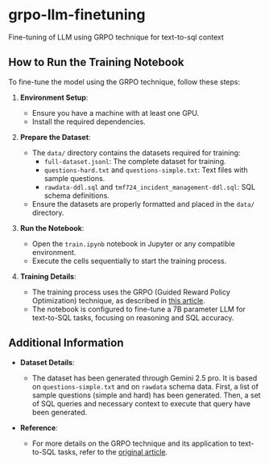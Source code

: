 # grpo-llm-finetuning
Fine-tuning of LLM using GRPO technique for text-to-sql context

## How to Run the Training Notebook

To fine-tune the model using the GRPO technique, follow these steps:

1. **Environment Setup**:
   - Ensure you have a machine with at least one GPU.
   - Install the required dependencies.

2. **Prepare the Dataset**:
   - The `data/` directory contains the datasets required for training:
     - `full-dataset.jsonl`: The complete dataset for training.
     - `questions-hard.txt` and `questions-simple.txt`: Text files with sample questions.
     - `rawdata-ddl.sql` and `tmf724_incident_management-ddl.sql`: SQL schema definitions.
   - Ensure the datasets are properly formatted and placed in the `data/` directory.

3. **Run the Notebook**:
   - Open the `train.ipynb` notebook in Jupyter or any compatible environment.
   - Execute the cells sequentially to start the training process.

4. **Training Details**:
   - The training process uses the GRPO (Guided Reward Policy Optimization) technique, as described in [this article](https://blog.gopenai.com/fine-tuning-a-text-to-sql-llm-for-reasoning-using-grpo-ec2c1b55278f).
   - The notebook is configured to fine-tune a 7B parameter LLM for text-to-SQL tasks, focusing on reasoning and SQL accuracy.

## Additional Information

- **Dataset Details**:
  - The dataset has been generated through Gemini 2.5 pro. It is based on `questions-simple.txt` and on `rawdata` schema data.
    First, a list of sample questions (simple and hard) has been generated.
    Then, a set of SQL queries and necessary context to execute that query have been generated.

- **Reference**:
  - For more details on the GRPO technique and its application to text-to-SQL tasks, refer to the [original article](https://blog.gopenai.com/fine-tuning-a-text-to-sql-llm-for-reasoning-using-grpo-ec2c1b55278f).

